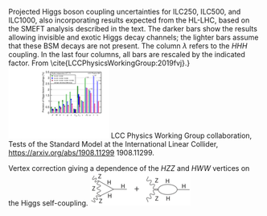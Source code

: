 Projected Higgs boson coupling uncertainties for ILC250, ILC500, and ILC1000, also  incorporating  results expected from the HL-LHC, based on the SMEFT analysis described in the text.   The darker bars show the results allowing invisible and exotic Higgs decay channels; the lighter bars assume that these BSM decays are not present.  The column $\lambda$ refers to the $HHH$ coupling.  In the last four columns, all bars are rescaled by the indicated factor.   From \cite{LCCPhysicsWorkingGroup:2019fvj}.}
[<img src="figures/ILC2019fit.png" width="200" />](figures/ILC2019fit.pdf) 
 LCC Physics Working Group collaboration, Tests of the Standard Model at the International Linear Collider, https://arxiv.org/abs/1908.11299  1908.11299.  


Vertex correction giving a dependence of the $HZZ$ and $HWW$ vertices on the Higgs self-coupling.
[<img src="figures/HiggsVertex.png" width="200" />](figures/HiggsVertex.pdf) 


